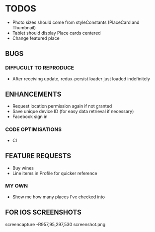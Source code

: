# TODOS

- Photo sizes should come from styleConstants (PlaceCard and Thumbnail)
- Tablet should display Place cards centered
- Change featured place

## BUGS

### DIFFUCULT TO REPRODUCE

- After receiving update, redux-persist loader just loaded indefinitely

## ENHANCEMENTS

- Request location permission again if not granted
- Save unique device ID (for easy data retrieval if necessary)
- Facebook sign in

### CODE OPTIMISATIONS

- CI

## FEATURE REQUESTS

- Buy wines
- Line items in Profile for quicker reference

### MY OWN

- Show me how many places I've checked into

## FOR IOS SCREENSHOTS

screencapture -R957,95,297,530 screenshot.png
